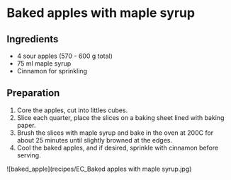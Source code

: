 # Baked apples with maple syrup

## Ingredients 
- 4 sour apples (570 - 600 g total)
- 75 ml maple syrup
- Cinnamon for sprinkling

## Preparation
1. Core the apples, cut into littles cubes.
2. Slice each quarter, place the slices on a baking sheet lined with baking paper.
3. Brush the slices with maple syrup and bake in the oven at 200C for about 25 minutes until slightly browned at the edges.
4. Cool the baked apples, and if desired, sprinkle with cinnamon before serving.

![baked_apple](recipes/EC_Baked apples with maple syrup.jpg)
